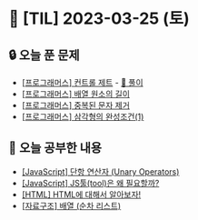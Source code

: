 # 📆 [TIL] 2023-03-25 (토)

## 🔒 오늘 푼 문제

- [[프로그래머스] 컨트롤 제트](https://school.programmers.co.kr/learn/courses/30/lessons/120853) - [🔑 풀이](https://monsta-zo.github.io/%EB%AC%B8%EC%A0%9C%ED%92%80%EC%9D%B4/ps-%EC%BB%A8%ED%8A%B8%EB%A1%A4%EC%A0%9C%ED%8A%B8/)
- [[프로그래머스] 배열 원소의 길이](https://school.programmers.co.kr/learn/courses/30/lessons/120854)
- [[프로그래머스] 중복된 문자 제거](https://school.programmers.co.kr/learn/courses/30/lessons/120888)
- [[프로그래머스] 삼각형의 완성조건(1)](https://school.programmers.co.kr/learn/courses/30/lessons/120889)

## 📝 오늘 공부한 내용

- [[JavaScript] 단항 연산자 (Unary Operators)](https://monsta-zo.github.io/javascript/js-%EB%8B%A8%ED%95%AD%EC%97%B0%EC%82%B0%EC%9E%90/)
- [[JavaScript] JS툴(tool)은 왜 필요할까?](https://monsta-zo.github.io/javascript/re-CRA/)
- [[HTML] HTML에 대해서 알아보자!](https://monsta-zo.github.io/html/HTML-1-HTML-Basics.ml/)
- [[자료구조] 배열 (순차 리스트)](https://monsta-zo.github.io/%EC%9E%90%EB%A3%8C%EA%B5%AC%EC%A1%B0/DS-array/)
